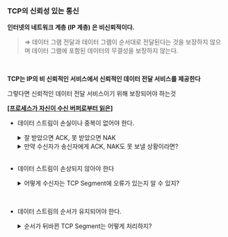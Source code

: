### TCP의 신뢰성 있는 통신

**인터넷의 네트워크 계층 (IP 계층) 은 비신뢰적이다.**

>⇒ 데이터 그램 전달과 데이터 그램이 순서대로 전달된다는 것을 보장하지 않으며 데이터 그램에 포함된 데이터의 무결성을 보장하지 않는다.

<br>

**TCP는 IP의 비 신뢰적인 서비스에서 신뢰적인 데이터 전달 서비스를 제공한다**

그렇다면 신뢰적인 데이터 전달 서비스이기 위해 보장되어야 하는것

**<U>[프로세스가 자신이 수신 버퍼로부터 읽은]</U>** 

- 데이터 스트림이 손실이나 중복이 없어야 한다.
    
    <details>
    <summary>잘 받았으면 ACK, 못 받았으면 NAK</summary>

    - **잘 받았으면 ACK, 못 받았으면 NAK**
        
        기본적으로 TCP(전송 제어 프로토콜)에서 신뢰성 있는 네트워크를 구성하기 위해서, 오류가 났다면 보냈던 TCP Segment를 다시 보내주게 된다.
        
        >⇒  이를 위해 수신자는 잘 받았다면 ACK(Positive Acknowledge)를, 중간에 오류가 났다면 NACK, NAK(Negative Acknowlede)를 송신자에게 보내주게 된다. 
        
        >⇒ 또한, 이를 통해 송신자는 다시 TCP segment를 보낼지 말지 결정하게 된다. 
    </details>

    <details>
    <summary>만약 수신자가 송신자에게 ACK, NAK도 못 보낼 상황이라면?</summary>

    - **만약 수신자가 송신자에게 ACK, NAK도 못 보낼 상황이라면?**
        
        기본적으로 **수신자가 송신자에게 ACK, NAK도 못 보낼 상황** 같은 경우에서는 timer, timeout 개념을 이용한다. 
        
        일정 시간동안 ACK 또는 NAK가 오지 않는다면 timeout된 시점에서 다시 TCP Segment를 보내주게 된다.  
        
        - timer를 너무 길게 생성하면 timer로 인한 퍼포먼스의 하락이,
        - timer를 너무 짧게 설정하면 계속 다시 쓰기 때문에 역시 퍼포먼스의 하락을 가져온다
        
         그렇다면 어떻게 timer를 설정할까? 이를 위한 다양한 알고리즘들이 있다. 
        
        >⇒ 대표적으로 Kan's algorithm이 있으며 RTT(Round Trip Time)의 최근 추이를 통해 RTO(Retransmission Time Out)을 설정하는 알고리즘 이다.
    </details>
        
    <br>
        
- 데이터 스트림이 손상되지 않아야 한다
    <details>
    <summary>어떻게 수신자는 TCP Segment에 오류가 있는지 알 수 있지?</summary>

    - **어떻게 수신자는 TCP Segment에 오류가 있는지 알 수 있지?**
        
        <TCP Segment(TCP Header + Data Stream(일부분, as chunk))의 Header> 
        
        <img width="609" alt="스크린샷 2022-05-12 오후 4 55 28" src="https://user-images.githubusercontent.com/81874493/168023076-4027182e-87ca-473d-95d1-3303b43730ec.png">

        위 TCP Header에서 오류를 체크하는 부분은 128비트 부터 시작하는 Checksum부분이다.
        
        이 Checksum Error Detecting을 통해 수신자는 송신자가 보낸 데이터가 제대로 보내졌는지 확인 할수 있으며 
        
        - 잘 못보내졌을 경우 위 TCP Flag (NS, CWR, ECE, URG, ACK, PSH, RST, SYN, FIN)중에서 ACK flag를 reset(0)하여 보낸다.
        - 만일 잘 보내졌을 경우 ACK flag를 set(1)하고 Acknowledgment number에 수신자가 받았던 sequence number에 1을 더한 sequence number + 1의 값을 넣어 보내준다. 
        
        <br>

        이렇게 해야 순서가 뒤죽박죽인 TCP프로토콜에서 제대로 통신할 수 있는 부분이다.
        </details>

<br>

- 데이터 스트림의 순서가 유지되어야 한다.
    <details>
    <summary>순서가 뒤바뀐 TCP Segment는 어떻게 처리하지?</summary>

    - **순서가 뒤바뀐 TCP Segment는 어떻게 처리하지?**
        
        <img width="609" alt="스크린샷 2022-05-12 오후 4 55 28" src="https://user-images.githubusercontent.com/81874493/168023108-86a42790-79a0-49f7-bd77-00aebd5f39e0.png">

        순서가 뒤바뀐 TCP도 역시 전혀 문제가 되지 않는다.
        
        >⇒  왜냐하면 Sequence number가 있기 때문에 수신자 측에서 이러한 Sequence number순서대로 데이터 청크 (data chunks)들을 잘 붙여주기만 하면 되기 때문이다.

    </details>

    <br>
